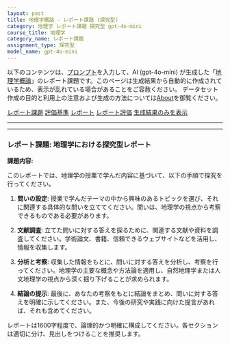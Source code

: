 ```yaml
---
layout: post
title: 地理学概論 - レポート課題 (探究型)
category: 地理学 レポート課題 探究型 gpt-4o-mini
course_title: 地理学
category_name: レポート課題
assignment_type: 探究型
model_name: gpt-4o-mini
---
```


以下のコンテンツは、[プロンプト](http://127.0.0.1:8000/generated/地理学/gpt-4o-mini/prompt_レポート課題-探究型.md)を入力して、AI (gpt-4o-mini) が生成した「[地理学概論](/contents/地理学/)」のレポート課題です。このページは生成結果から自動的に作成されているため、表示が乱れている場合があることをご容赦ください。
データセット作成の目的と利用上の注意および生成の方法については[About](/About)を御覧ください。

[レポート課題](../レポート課題-探究型)
[評価基準](../評価基準-探究型)
[レポート](../レポート-探究型)
[レポート評価](../レポート評価-探究型)
[生成結果のみを表示](http://127.0.0.1:8000/generated/地理学/gpt-4o-mini/レポート課題-探究型.md)
  

***
***
  
### レポート課題: 地理学における探究型レポート

**課題内容:**

このレポートでは、地理学の授業で学んだ内容に基づいて、以下の手順で探究を行ってください。

1. **問いの設定**: 授業で学んだテーマの中から興味のあるトピックを選び、それに関連する具体的な問いを立ててください。問いは、地理学の視点から考察できるものである必要があります。

2. **文献調査**: 立てた問いに対する答えを探るために、関連する文献や資料を調査してください。学術論文、書籍、信頼できるウェブサイトなどを活用し、情報を収集します。

3. **分析と考察**: 収集した情報をもとに、問いに対する答えを分析し、考察を行ってください。地理学の主要な概念や方法論を適用し、自然地理学または人文地理学の視点から深く掘り下げることが求められます。

4. **結論の提示**: 最後に、あなたの考察をもとに結論をまとめ、問いに対する答えを明確に示してください。また、今後の研究や実践に向けた提言があれば、それも含めてください。

レポートは1600字程度で、論理的かつ明確に構成してください。各セクションは適切に分け、見出しをつけることを推奨します。
